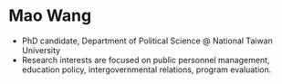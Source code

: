 Mao Wang
==========
* PhD candidate, Department of Political Science @ National Taiwan University
* Research interests are focused on public personnel management, education policy, intergovernmental relations, program evaluation.
